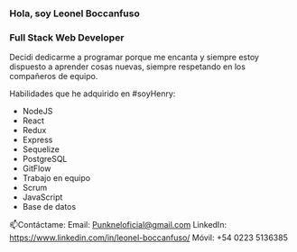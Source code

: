### Hola, soy Leonel Boccanfuso
### Full Stack Web Developer 
  
Decidi dedicarme a programar porque me encanta y siempre estoy dispuesto a aprender cosas nuevas, siempre respetando en los compañeros de equipo.

Habilidades que he adquirido en #soyHenry:
- NodeJS
- React
- Redux
- Express
- Sequelize
- PostgreSQL
- GitFlow
- Trabajo en equipo
- Scrum
- JavaScript
- Base de datos

📫Contáctame:
Email: Punkneloficial@gmail.com
LinkedIn: https://www.linkedin.com/in/leonel-boccanfuso/
Móvil: +54 0223 5136385
<!--
**LeonelBoccanfuso/LeonelBoccanfuso** is a ✨ _special_ ✨ repository because its `README.md` (this file) appears on your GitHub profile.

Here are some ideas to get you started:

- 🔭 I’m currently working on ...
- 🌱 I’m currently learning ...
- 👯 I’m looking to collaborate on ...
- 🤔 I’m looking for help with ...
- 💬 Ask me about ...
- 📫 How to reach me: ...
- 😄 Pronouns: ...
- ⚡ Fun fact: ...
-->
